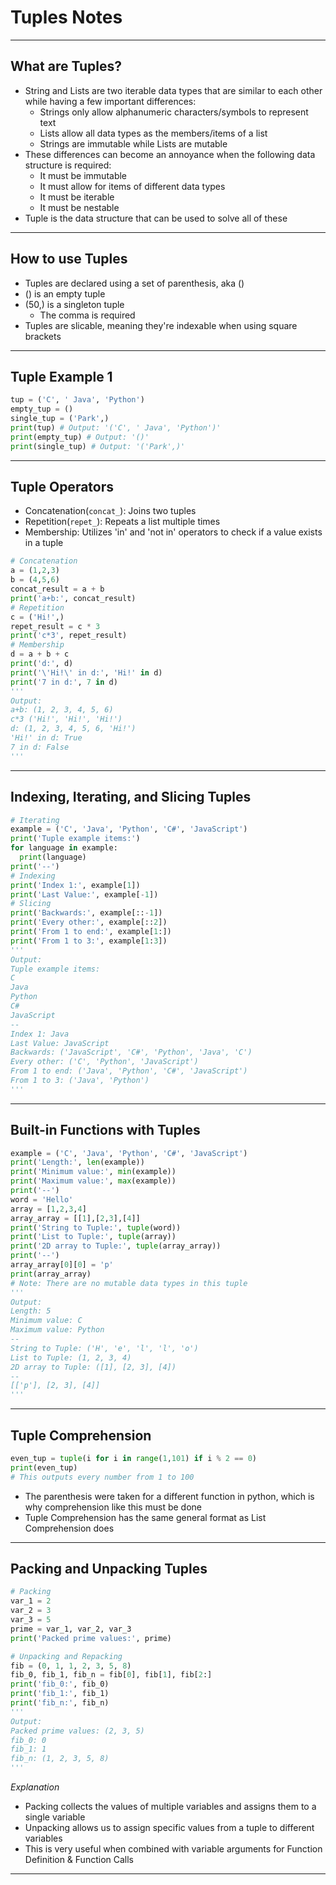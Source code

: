 # Tuples Notes
------
**What are Tuples?**
------
* String and Lists are two iterable data types that are similar to each other while having a few important differences:
    * Strings only allow alphanumeric characters/symbols to represent text
    * Lists allow all data types as the members/items of a list
    * Strings are immutable while Lists are mutable
* These differences can become an annoyance when the following data structure is required:
    * It must be immutable
    * It must allow for items of different data types
    * It must be iterable
    * It must be nestable
* Tuple is the data structure that can be used to solve all of these
------
**How to use Tuples**
------
* Tuples are declared using a set of parenthesis, aka ()
* () is an empty tuple
* (50,) is a singleton tuple
    * The comma is required
* Tuples are slicable, meaning they're indexable when using square brackets
------
**Tuple Example 1**
------
```python
tup = ('C', ' Java', 'Python')
empty_tup = ()
single_tup = ('Park',)
print(tup) # Output: '('C', ' Java', 'Python')'
print(empty_tup) # Output: '()'
print(single_tup) # Output: '('Park',)'
```
------
**Tuple Operators**
------
* Concatenation(```concat_```): Joins two tuples
* Repetition(```repet_```): Repeats a list multiple times
* Membership: Utilizes 'in' and 'not in' operators to check if a value exists in a tuple
```python
# Concatenation
a = (1,2,3)
b = (4,5,6)
concat_result = a + b
print('a+b:', concat_result)
# Repetition
c = ('Hi!',)
repet_result = c * 3
print('c*3', repet_result)
# Membership
d = a + b + c
print('d:', d)
print('\'Hi!\' in d:', 'Hi!' in d)
print('7 in d:', 7 in d)
'''
Output:
a+b: (1, 2, 3, 4, 5, 6)
c*3 ('Hi!', 'Hi!', 'Hi!')
d: (1, 2, 3, 4, 5, 6, 'Hi!')
'Hi!' in d: True
7 in d: False
'''
```
------
**Indexing, Iterating, and Slicing Tuples**
------
```python
# Iterating
example = ('C', 'Java', 'Python', 'C#', 'JavaScript')
print('Tuple example items:')
for language in example:
  print(language)
print('--')
# Indexing
print('Index 1:', example[1])
print('Last Value:', example[-1])
# Slicing
print('Backwards:', example[::-1])
print('Every other:', example[::2])
print('From 1 to end:', example[1:])
print('From 1 to 3:', example[1:3])
'''
Output:
Tuple example items:
C
Java
Python
C#
JavaScript
--
Index 1: Java
Last Value: JavaScript
Backwards: ('JavaScript', 'C#', 'Python', 'Java', 'C')
Every other: ('C', 'Python', 'JavaScript')
From 1 to end: ('Java', 'Python', 'C#', 'JavaScript')
From 1 to 3: ('Java', 'Python')
'''
```
------
**Built-in Functions with Tuples**
------
```python
example = ('C', 'Java', 'Python', 'C#', 'JavaScript')
print('Length:', len(example))
print('Minimum value:', min(example))
print('Maximum value:', max(example))
print('--')
word = 'Hello'
array = [1,2,3,4]
array_array = [[1],[2,3],[4]]
print('String to Tuple:', tuple(word))
print('List to Tuple:', tuple(array))
print('2D array to Tuple:', tuple(array_array))
print('--')
array_array[0][0] = 'p'
print(array_array)
# Note: There are no mutable data types in this tuple
'''
Output:
Length: 5
Minimum value: C
Maximum value: Python
--
String to Tuple: ('H', 'e', 'l', 'l', 'o')
List to Tuple: (1, 2, 3, 4)
2D array to Tuple: ([1], [2, 3], [4])
--
[['p'], [2, 3], [4]]
'''
```
------
**Tuple Comprehension**
------
```python
even_tup = tuple(i for i in range(1,101) if i % 2 == 0)
print(even_tup)
# This outputs every number from 1 to 100
```
* The parenthesis were taken for a different function in python, which is why comprehension like this must be done
* Tuple Comprehension has the same general format as List Comprehension does
------
**Packing and Unpacking Tuples**
------
```python
# Packing
var_1 = 2
var_2 = 3
var_3 = 5
prime = var_1, var_2, var_3
print('Packed prime values:', prime)

# Unpacking and Repacking
fib = (0, 1, 1, 2, 3, 5, 8)
fib_0, fib_1, fib_n = fib[0], fib[1], fib[2:]
print('fib_0:', fib_0)
print('fib_1:', fib_1)
print('fib_n:', fib_n)
'''
Output:
Packed prime values: (2, 3, 5)
fib_0: 0
fib_1: 1
fib_n: (1, 2, 3, 5, 8)
'''
```
*Explanation*
* Packing collects the values of multiple variables and assigns them to a single variable
* Unpacking allows us to assign specific values from a tuple to different variables
* This is very useful when combined with variable arguments for Function Definition & Function Calls
------
